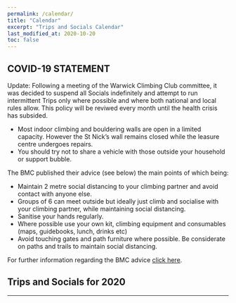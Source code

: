 ```yaml
---
permalink: /calendar/
title: "Calendar"
excerpt: "Trips and Socials Calendar"
last_modified_at: 2020-10-20
toc: false
---
```


## COVID-19 STATEMENT

Update: Following a meeting of the Warwick Climbing Club committee, it was decided to suspend all Socials indefinitely and attempt to run intermittent Trips only where possible and where both national and local rules allow. This policy will be reviwed every month until the health crisis has subsided.

- Most indoor climbing and bouldering walls are open in a limited capacity. However the St Nick’s wall remains closed while the leasure centre undergoes repairs.
- You should try not to share a vehicle with those outside your household or support bubble.

The BMC published their advice (see below) the main points of which being:
- Maintain 2 metre social distancing to your climbing partner and avoid contact with anyone else.
- Groups of 6 can meet outside but ideally just climb and socialise with your climbing partner, while maintaining social distancing.
- Sanitise your hands regularly.
- Where possible use your own kit, climbing equipment and consumables (maps, guidebooks, lunch, drinks etc)
- Avoid touching gates and path furniture where possible. Be considerate on paths and trails to maintain social distancing.

For further information regarding the BMC advice [click here](https://www.thebmc.co.uk/covid19-restarting-club-meets).

## Trips and Socials for 2020

---
